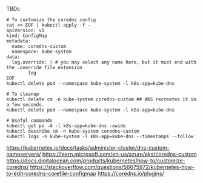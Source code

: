 TBDc

```
# To customize the coredns config
cat << EOF | kubectl apply -f -
apiVersion: v1
kind: ConfigMap
metadata:
  name: coredns-custom
  namespace: kube-system
data:
  log.override: | # you may select any name here, but it must end with the .override file extension
        log
EOF
kubectl delete pod --namespace kube-system -l k8s-app=kube-dns
```

```
# To cleanup
kubectl delete cm -n kube-system coredns-custom ## AKS recreates it in a few seconds.
kubectl delete pod --namespace kube-system -l k8s-app=kube-dns
```

```
# Useful commands
kubectl get po -A -l k8s-app=kube-dns -owide
kubectl describe cm -n kube-system coredns-custom
kubectl logs -n kube-system -l k8s-app=kube-dns --timestamps --follow
```

https://kubernetes.io/docs/tasks/administer-cluster/dns-custom-nameservers/
https://learn.microsoft.com/en-us/azure/aks/coredns-custom
https://docs.digitalocean.com/products/kubernetes/how-to/customize-coredns/
https://stackoverflow.com/questions/56675972/kubernetes-how-to-edit-coredns-corefile-configmap
https://coredns.io/plugins/
